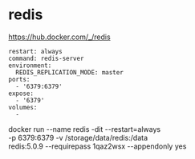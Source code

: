 # redis

https://hub.docker.com/_/redis


    restart: always
    command: redis-server 
    environment:
      REDIS_REPLICATION_MODE: master
    ports:
      - '6379:6379'
    expose:
      - '6379'
    volumes:
      - 

docker run --name redis -dit --restart=always \
    -p 6379:6379 -v /storage/data/redis:/data \
    redis:5.0.9 --requirepass 1qaz2wsx --appendonly yes 
